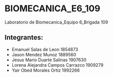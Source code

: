 # BIOMECANICA_E6_109
Laboratorio de Biomecanica_Equipo 6_Brigada 109

## Integrantes:
- Emanuel Salas de Leon 1854873
- Jason Mendez Munoz 1889560
- Jesus Mario Duarte Salinas 1907630
- Lorena Alejandra Campos Carrazco 1909279
- Yair Obed Morales Ortiz 1992266
